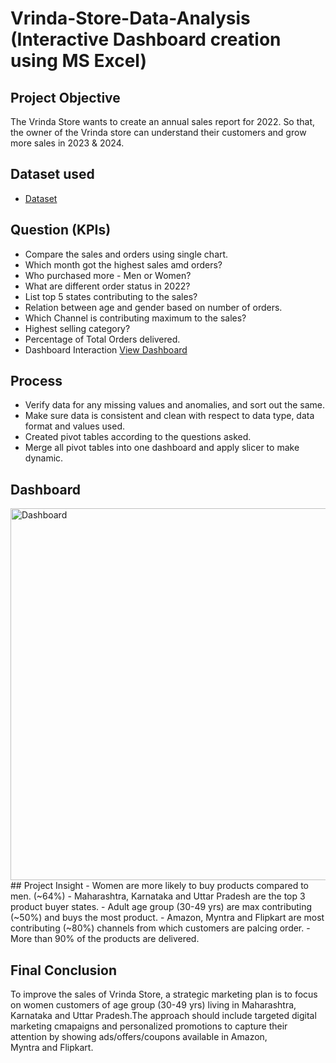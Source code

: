 # Vrinda-Store-Data-Analysis (Interactive Dashboard creation using MS Excel)
## Project Objective
The Vrinda Store wants to create an annual sales report for 2022. So that, the owner of the Vrinda store can understand their customers and grow more sales in 2023 & 2024.
## Dataset used 
- <a href="https://github.com/PinkiMurmu/Data-Analysis-Dashboard/blob/main/Vrinda%20Store%20Data%20Analysis.xlsx">Dataset</a>
## Question (KPIs)
- Compare the sales and orders using single chart.
- Which month got the highest sales amd orders?
- Who purchased more - Men or Women?
- What are different order status in 2022?
- List top 5 states contributing to the sales?
- Relation between age and gender based on number of orders.
- Which Channel is contributing maximum to the sales?
- Highest selling category?
- Percentage of Total Orders delivered.
- Dashboard Interaction <a href="https://github.com/PinkiMurmu/Data-Analysis-Dashboard/blob/main/Dashboard.png">View Dashboard</a>
## Process
- Verify data for any missing values and anomalies, and sort out the same.
- Make sure data is consistent and clean with respect to data type, data format and values used.
- Created pivot tables according to the questions asked.
- Merge all pivot tables into one dashboard and apply slicer to make dynamic.
## Dashboard
<img width="1261" height="595" alt="Dashboard" src="https://github.com/user-attachments/assets/8b68855b-526f-426c-bd2c-9db2906ddb75" />
## Project Insight
- Women are  more likely to buy products compared to men. (~64%)
- Maharashtra, Karnataka and Uttar Pradesh are the top 3 product buyer states.
- Adult age group (30-49 yrs) are max contributing (~50%) and buys the most product.
- Amazon, Myntra and Flipkart are most contributing (~80%) channels from which customers are palcing order.
- More than 90% of the products are delivered.

## Final Conclusion
To improve the sales of Vrinda Store, a strategic marketing plan is to focus on women customers of age group (30-49 yrs) living in Maharashtra, Karnataka and Uttar Pradesh.The approach should include targeted digital marketing cmapaigns and personalized promotions to capture their attention by showing ads/offers/coupons available in Amazon, Myntra and Flipkart.
